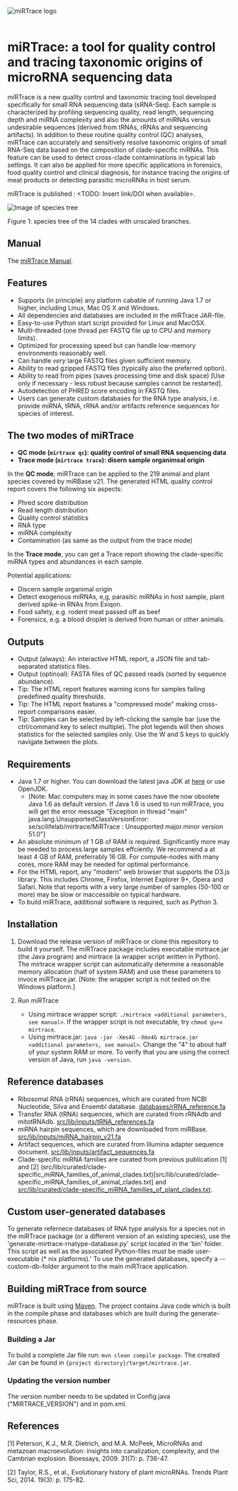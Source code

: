 ![miRTrace logo](images/logo.png)
<br><br>
# miRTrace: a tool for quality control and tracing taxonomic origins of microRNA sequencing data

miRTrace is a new quality control and taxonomic tracing tool developed specifically for small RNA sequencing data (sRNA-Seq). Each sample is characterized by profiling sequencing quality, read length, sequencing depth and miRNA complexity and also the amounts of miRNAs versus undesirable sequences (derived from tRNAs, rRNAs and sequencing artifacts). In addition to these routine quality control (QC) analyses, miRTrace can accurately and sensitively resolve taxonomic origins of small RNA-Seq data based on the composition of clade-specific miRNAs. This feature can be used to detect cross-clade contaminations in typical lab settings. It can also be applied for more specific applications in forensics, food quality control and clinical diagnosis, for instance tracing the origins of meat products or detecting parasitic microRNAs in host serum.

miRTrace is published : <TODO: Insert link/DOI when available>.

![Image of species tree](images/species_tree.png)

Figure 1: species tree of the 14 clades with unscaled branches. 

## Manual
The [miRTrace Manual](release-bundle-includes/manual.pdf).

## Features
* Supports (in principle) any platform cabable of running Java 1.7 or higher, including Linux, Mac OS X and Windows.
* All dependencies and databases are included in the miRTrace JAR-file.
* Easy-to-use Python start script provided for Linux and MacOSX.
* Multi-threaded (one thread per FASTQ file up to CPU and memory limits).
* Optimized for processing speed but can handle low-memory environments reasonably well.
* Can handle *very* large FASTQ files given sufficient memory.
* Ability to read gzipped FASTQ files (typically also the preferred option).
* Ability to read from pipes (saves processing time and disk space) [Use only if necessary - less robust because samples cannot be restarted].
* Autodetection of PHRED score encoding in FASTQ files.
* Users can generate custom databases for the RNA type analysis, i.e. provide miRNA, tRNA, rRNA and/or artifacts reference sequences for species of interest.

## The two modes of miRTrace 

* **QC mode (`mirtrace qc`): quality control of small RNA sequencing data**
* **Trace mode (`mirtrace trace`): disern sample organimsal origin**

In the **QC mode**, miRTrace can be applied to the 219 animal and plant species covered by miRBase v21. The generated HTML quality control report covers the following six aspects: 
* Phred score distribution
* Read length distribution
* Quality control statistics
* RNA type
* miRNA complexity
* Contamination (as same as the output from the trace mode)
     
In the **Trace mode**, you can get a Trace report showing the clade-specific miRNA types and abundances in each sample. 

Potential applications:
* Discern sample organimal origin 
* Detect exogenous miRNAs, e,g, parasitic miRNAs in host sample, plant derived spike-in RNAs from Exiqon.
* Food safety, e.g. rodent meat passed off as beef
* Forensics, e.g. a blood droplet is derived from human or other animals. 


## Outputs
* Output (always): An interactive HTML report, a JSON file and tab-separated statistics files.
* Output (optinoal): FASTA files of QC passed reads (sorted by sequence abundance). 
* Tip: The HTML report features warning icons for samples failing predefined quality thresholds.
* Tip: The HTML report features a "compressed mode" making cross-report comparisons easier. 
* Tip: Samples can be selected by left-clicking the sample bar (use the ctrl/command key to select multiple). The plot legends will then shows statistics for the selected samples only. Use the W and S keys to quickly navigate between the plots. 


## Requirements
* Java 1.7 or higher. You can download the latest java JDK at [here](https://www.oracle.com/technetwork/java/javase/downloads/index.html) or use OpenJDK. 
  - [Note: Mac computers may in some cases have the now obsolete Java 1.6 as default version. If Java 1.6 is used to run miRTrace, you will get the error message "Exception in thread "main" java.lang.UnsupportedClassVersionError: se/scilifelab/mirtrace/MiRTrace : Unsupported major.minor version 51.0"]
* An absolute minimum of 1 GB of RAM is required. Significantly more may be needed to process large samples effciently. We recommend a at least 4 GB of RAM, preferrably 16 GB. For compute-nodes with many cores, more RAM may be needed for optimal performance.
* For the HTML report, any "modern" web browser that supports the D3.js library. This includes Chrome, Firefox, Internet Explorer 9+, Opera and Safari. Note that reports with a very large number of samples (50-100 or more) may be slow or inaccessible on typical hardware.
* To build miRTrace, additional software is required, such as Python 3.


## Installation
1. Download the release version of miRTrace or clone this repository to build it yourself.
   The miRTrace package includes executable mirtrace.jar (the Java program) and mirtrace (a wrapper script written in Python). The mirtrace wrapper script can automatically determine a reasonable memory allocation (half of system RAM)  and use these parameters to invoce miRTrace.jar. [Note: the wrapper script is not tested on the Windows platform.]

2. Run miRTrace
   - Using mirtrace wrapper script: `./mirtrace <additional parameters, see manual>`. If the wrapper script is not executable, try `chmod gu+x mirtrace`.
   - Using mirtrace.jar: `java -jar -Xms4G -Xmx4G mirtrace.jar <additional parameters, see manual>`. Change the "4" to about half of your system RAM or more. To verify that you are using the correct version of Java, run `java -version`.

## Reference databases
* Ribosomal RNA (rRNA) sequences, which are curated from NCBI Nucleotide, Silva and Ensembl database. [databases/rRNA_reference.fa](src/lib/inputs/rRNA_reference.fa)
* Transfer RNA (tRNA) sequences, which are curated from rRNAdb and mitotRNAdb. [src/lib/inputs/tRNA_references.fa](src/lib/inputs/tRNA_references.fa)
* miRNA hairpin sequences, which are downloaded from miRBase. [src/lib/inputs/miRNA_hairpin_v21.fa](src/lib/inputs/miRNA_hairpin_v21.fa)
* Artifact sequences, which are curated from Illumina adapter sequence document. [src/lib/inputs/artifact_sequences.fa](src/lib/inputs/artifact_sequences.fa)
* Clade-specific miRNA families are curated from previous publication [1] and [2] (src/lib/curated/clade-specific_miRNA_families_of_animal_clades.txt)[src/lib/curated/clade-specific_miRNA_families_of_animal_clades.txt] and [src/lib/curated/clade-specific_miRNA_families_of_plant_clades.txt](src/lib/curated/clade-specific_miRNA_families_of_plant_clades.txt).


## Custom user-generated databases
To generate refernece databases of RNA type analysis for a species not in the miRTrace package (or a different version of an existing species), use the 'generate-mirtrace-rnatype-database.py' script located in the 'bin' folder.
This script as well as the associated Python-files must be made user-executable (\* nix platforms).'
To use the generated databases, specify a --custom-db-folder argument to the main miRTrace application.


## Building miRTrace from source
miRTrace is built using [Maven](https://maven.apache.org). The project contains Java code which is built in the compile phase and databases which are built during the generate-resources phase.

### Building a Jar
To build a complete Jar file run: `mvn clean compile package`. The created Jar can be found in `{project directory}/target/mirtrace.jar`.

### Updating the version number
The version number needs to be updated in Config.java ("MIRTRACE_VERSION") and in pom.xml.

## References
[1] Peterson, K.J., M.R. Dietrich, and M.A. McPeek, MicroRNAs and metazoan macroevolution: insights into canalization, complexity, and the Cambrian explosion. Bioessays, 2009. 31(7): p. 736-47.

[2] Taylor, R.S., et al., Evolutionary history of plant microRNAs. Trends Plant Sci, 2014. 19(3): p. 175-82.

